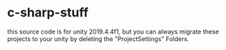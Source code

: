 # c-sharp-stuff
this source code is for unity 2019.4.4f1, but you can always migrate these projects to your unity by deleting the "ProjectSettings" Folders.
